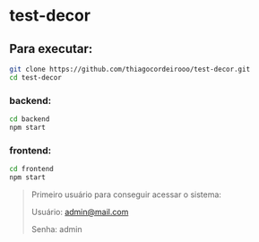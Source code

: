 # test-decor

## Para executar:

```sh
git clone https://github.com/thiagocordeirooo/test-decor.git
cd test-decor
```

### backend:
```sh
cd backend
npm start
```
### frontend:
```sh
cd frontend
npm start
```

> Primeiro usuário para conseguir acessar o sistema:
>
> Usuário: admin@mail.com
>
> Senha: admin
